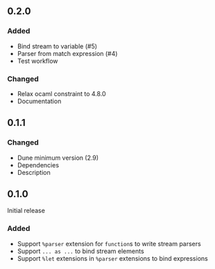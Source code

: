 ## 0.2.0
### Added
- Bind stream to variable (#5)
- Parser from match expression (#4)
- Test workflow

### Changed
- Relax ocaml constraint to 4.8.0
- Documentation

## 0.1.1
### Changed
- Dune minimum version (2.9)
- Dependencies
- Description

## 0.1.0
Initial release

### Added
- Support `%parser` extension for `function`s to write stream parsers
- Support `... as ...` to bind stream elements
- Support `%let` extensions in `%parser` extensions to bind expressions